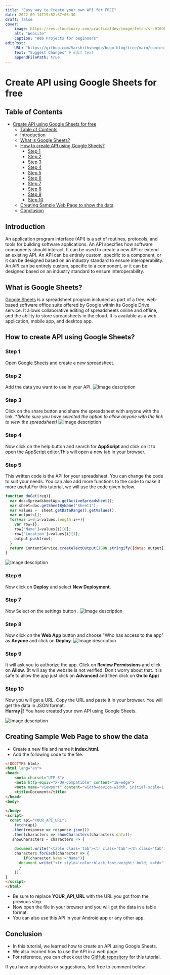 ```yaml
---
title: "Easy way to Create your own API for FREE"
date: 2022-09-14T19:52:37+05:30
draft: false
cover: 
    image: https://res.cloudinary.com/practicaldev/image/fetch/s--9I6OhmbP--/c_imagga_scale,f_auto,fl_progressive,h_420,q_auto,w_1000/https://dev-to-uploads.s3.amazonaws.com/uploads/articles/oy69l266lrci7i53zfuq.png
    alt: "Website"
    caption: "Web Projects for beginners"
editPost:
    URL: "https://github.com/Varshithvhegde/hugo-blog/tree/main/content"
    Text: "Suggest Changes" # edit text
    appendFilePath: true
---
```

# Create API using Google Sheets for free

## Table of Contents

- [Create API using Google Sheets for free](#create-api-using-google-sheets-for-free)
  - [Table of Contents](#table-of-contents)
  - [Introduction](#introduction)
  - [What is Google Sheets?](#what-is-google-sheets)
  - [How to create API using Google Sheets?](#how-to-create-api-using-google-sheets)
    - [Step 1](#step-1)
    - [Step 2](#step-2)
    - [Step 3](#step-3)
    - [Step 4](#step-4)
    - [Step 5](#step-5)
    - [Step 6](#step-6)
    - [Step 7](#step-7)
    - [Step 8](#step-8)
    - [Step 9](#step-9)
    - [Step 10](#step-10)
  - [Creating Sample Web Page to show the data](#creating-sample-web-page-to-show-the-data)
  - [Conclusion](#conclusion)


## Introduction

An application program interface (API) is a set of routines, protocols, and tools for building software applications. An API specifies how software components should interact. It can be used to create a new API or extend an existing API. An API can be entirely custom, specific to a component, or it can be designed based on an industry standard to ensure interoperability. An API can be entirely custom, specific to a component, or it can be designed based on an industry standard to ensure interoperability.

## What is Google Sheets?

[Google Sheets](https://docs.google.com/spreadsheets/u/0/) is a spreadsheet program included as part of a free, web-based software office suite offered by Google within its Google Drive service. It allows collaborative editing of spreadsheets online and offline, and the ability to store spreadsheets in the cloud. It is available as a web application, mobile app, and desktop app.

## How to create API using Google Sheets?

### Step 1
Open [Google Sheets](https://docs.google.com/spreadsheets/u/0/) and create a new spreadsheet.
### Step 2
Add the data you want to use in your API.
![Image description](https://dev-to-uploads.s3.amazonaws.com/uploads/articles/3hinnt2zcw25hf8g7rf2.png)
### Step 3
Click on the share button and share the spreadsheet with anyone with the link. **(Make sure you have selected the option to allow anyone with the link to view the spreadsheet)*
![Image description](https://dev-to-uploads.s3.amazonaws.com/uploads/articles/7ppcoxndkgdse92tlbis.png)
### Step 4
Now click on the help button and search for **AppScript** and click on it to open the AppScript editor.This will open a new tab in your browser.
### Step 5
This written code is the API for your spreadsheet. You can change the code to suit your needs. You can also add more functions to the code to make it more useful.For this tutorial, we will use the code given below.
```javascript
function doGet(req){
  var doc=SpreadsheetApp.getActiveSpreadsheet();
  var sheet=doc.getSheetByName('Sheet1');
  var values =  sheet.getDataRange().getValues();
  var output=[];
  for(var i=0;i<values.length;i++){
    var row={};
    row['Name']=values[i][0];
    row['Location']=values[i][1];
    output.push(row);
  }
  return ContentService.createTextOutput(JSON.stringify({data: output})).setMimeType(ContentService.MimeType.JSON);
}
```
![Image description](https://dev-to-uploads.s3.amazonaws.com/uploads/articles/b7hn3wca0zssc2su8mno.png)
### Step 6
Now click on **Deploy** and select **New Deployment**.

### Step 7
Now Select on the settings button .
![Image description](https://dev-to-uploads.s3.amazonaws.com/uploads/articles/45z39pfulg85b0wf87hf.png)

### Step 8

Now click on the **Web App** button and choose "Who has access to the app" as **Anyone** and click on **Deploy**.
![Image description](https://dev-to-uploads.s3.amazonaws.com/uploads/articles/rewk7ctk1ys42eqt6xzo.png)

### Step 9

It will ask you to authorize the app. Click on **Review Permissions** and click on **Allow**.
(It will say the website is not verified. Don't worry about that. It is safe to allow the app just click on **Advanced** and then click on **Go to App**)

### Step 10

Now you will get a URL. Copy the URL and paste it in your browser. You will get the data in JSON format.  
**Hurray🎉**! You have created your own API using Google Sheets.


![Image description](https://dev-to-uploads.s3.amazonaws.com/uploads/articles/zgwwg3sjpf7d59qa4zb3.png)

## Creating Sample Web Page to show the data

- Create a new file and name it **index.html**.
- Add the following code to the file.
```html
<!DOCTYPE html>
<html lang="en">
<head>
	<meta charset="UTF-8">
	<meta http-equiv="X-UA-Compatible" content="IE=edge">
	<meta name="viewport" content="width=device-width, initial-scale=1.0">
	<title>Document</title>
</head>
<body>
	
</body>
<script>
  const api="YOUR_API_URL";
	fetch(api)
   .then(response => response.json())
   .then(characters => showCharacters(characters.data));
   showCharacters = characters => {
   
    document.write("<table class='tab'><tr class='tab'><th class='tab'><h2>Name</h2></th><th class='tab'><h2>USN</h2></th><th>");
    characters.forEach(character => {
		if(character.Name!="Name"){
      document.write("<tr style='color:black;font-weight: bold;'><td>" + character.Name + "</td><td class='tab'>" + character.Location + "</td><td>");
	  }
    });
}
</script>
</html>
```
- Be sure to replace **YOUR_API_URL** with the URL you got from the previous step.
- Now open the file in your browser and you will get the data in a table format.
- You can also use this API in your Android app or any other app.

## Conclusion

- In this tutorial, we learned how to create an API using Google Sheets.
- We also learned how to use the API in a web page.
- For reference, you can check out the [GitHub repository](https://github.com/Varshithvhegde/My_API) for this tutorial.  
  
If you have any doubts or suggestions, feel free to comment below.


